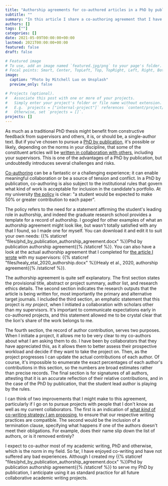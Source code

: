 ```yaml
---
title: "Authorship agreements for co-authored articles in a PhD by publication"
subtitle: ""
summary: "In this article I share a co-authoring agreement that I have used to negotiate and keep records of my co-authored articles for my PhD by publication."
authors: []
tags: [""]
categories: []
date: 2021-05-09T00:00:00+00:00
lastmod: 2021T00:00:00+00:00
featured: false
draft: false

# Featured image
# To use, add an image named `featured.jpg/png` to your page's folder.
# Focal points: Smart, Center, TopLeft, Top, TopRight, Left, Right, BottomLeft, Bottom, BottomRight.
image:
  caption: "Photo by Mitchell Luo on Unsplash"
  preview_only: false

# Projects (optional).
#   Associate this post with one or more of your projects.
#   Simply enter your project's folder or file name without extension.
#   E.g. `projects = ["internal-project"]` references `content/project/deep-learning/index.md`.
#   Otherwise, set `projects = []`.
projects: []
---
```

As much as a traditional PhD thesis might benefit from constructive feedback from supervisors and others, it is, or should be, a single-author text.
But if you've chosen to pursue a [PhD by publication](https://thesisbypublication.com/), it's possible or likely, depending on the norms in your discipline, that some of the constituent articles will be [written in collaboration with others](https://thesisbypublication.com/co-author/), including your supervisors.
This is one of the advantages of a PhD by publication, but undoubtedly introduces several challenges and risks.

[Co-authoring](https://researchwhisperer.org/2019/05/07/learning-to-be-a-co-author/) can be a fantastic or a challenging experience; it can enable meaningful collaboration or be a source of tension and conflict.
In a PhD by publication, co-authoring is also subject to the institutional rules that govern what kind of work is acceptable for inclusion in the candidate's portfolio.
At my university [the policy](https://policy.usq.edu.au/documents/151774PL#3.6) is clear: "a student would be expected to make 50% or greater contribution to each paper".

The policy refers to the need for a statement affirming the student's leading role in authorship, and indeed the graduate research school provides a template for a record of authorship.
I googled for other examples of what an authorship agreement might look like, but wasn't totally satisfied with any that I found, so I made one for myself.
You can download it and edit it to suit your own needs: {{% staticref "files/phd_by_publication_authorship_agreement.docx" %}}Phd by publication authorship agreement{{% /staticref %}}.
You can also have a look at the actual authorship agreement that I completed for [the article I wrote](https://mojohealy.com/publication/healy-etal-2020/) with my supervisors: {{% staticref "files/healy_etal_2020_authorship.docx" %}}Healy et al., 2020, authorship agreement{{% /staticref %}}.

The authorship agreement is quite self explanatory.
The first section states the provisional title, abstract or project summary, author list, and research ethics details.
The second section indicates the research outputs that the article is being written for, most importantly the primary and alternative target journals.
I included the third section, an emphatic statement that this project is _my project_, when I initiated a collaboration with scholars other than my supervisors.
It's important to communicate expectations early in co-authored projects, and this statement allowed me to be crystal clear that the lion's share of the work belongs to me.

The fourth section, the record of author contribution, serves two purposes.
When I initiate a project, it allows me to be very clear to my co-authors about what I am asking them to do.
I have been by collaborators that they have appreciated this, as it allows them to better assess their prospective workload and decide if they want to take the project on.
Then, as the project progresses I can update the actual contributions of each author.
Of course, it's impossible to enumerate the exact percentages of each author's contributions in this section, so the numbers are broad estimates rather than precise records.
The final section is for signatures of all authors, attesting that it is an accurate reflection of their relative contributions, and in the case of the PhD by publication, that the student lead author is playing by the rules.

I can think of two improvements that I might make to this agreement, particularly if I go on to pursue projects with people that I don't know as well as my current collaborators.
The first is an indication of [what *kind* of co-writing strategy I am proposing](https://patthomson.net/2016/12/15/co-writing-strategies-or-what-could-possibly-go-wrong/), to ensure that our respective writing practices are compatible.
The second would be the inclusion of a termination clause, specifying what happens if one of the authors doesn't meet their obligations.
For example, does their name slip down the list of authors, or is it removed entirely?

I expect to co-author most of my academic writing, PhD and otherwise, which is the norm in my field.
So far, I have enjoyed co-writing and have not suffered any bad experiences.
Although I created my {{% staticref "files/phd_by_publication_authorship_agreement.docx" %}}Phd by publication authorship agreement{{% /staticref %}} to serve my PhD by publication, I anticipate using it as standard practice for all future collaborative academic writing projects.

<div id="commento"></div>
<script defer
  src="https://cdn.commento.io/js/commento.js">
</script>
